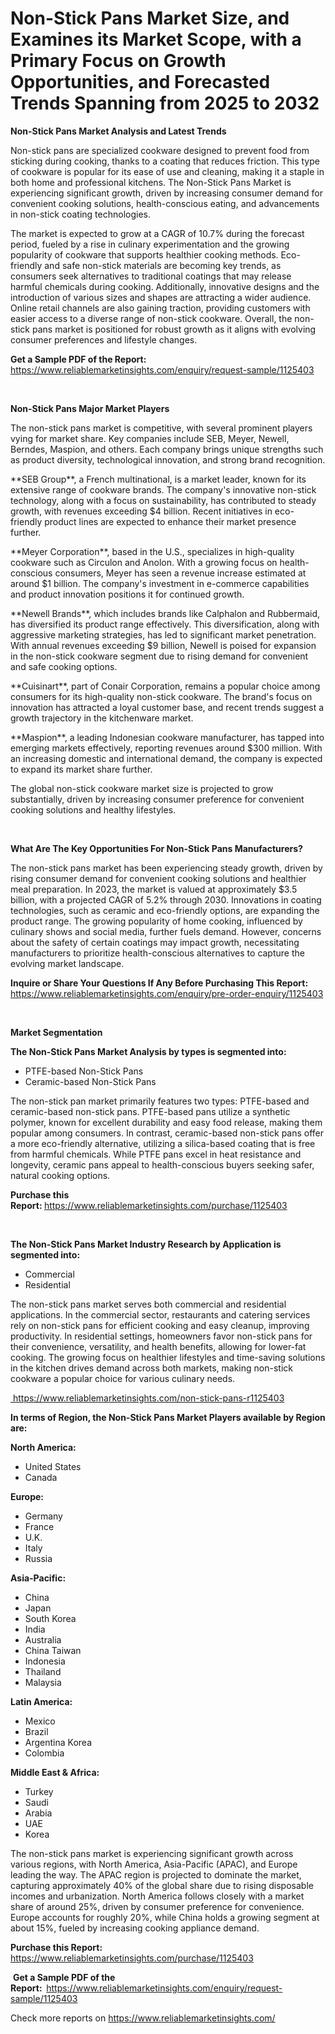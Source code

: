 <p><h1>Non-Stick Pans Market Size, and Examines its Market Scope, with a Primary Focus on Growth Opportunities, and Forecasted Trends Spanning from 2025 to 2032</h1></p><p><strong>Non-Stick Pans Market Analysis and Latest Trends</strong></p>
<p><p>Non-stick pans are specialized cookware designed to prevent food from sticking during cooking, thanks to a coating that reduces friction. This type of cookware is popular for its ease of use and cleaning, making it a staple in both home and professional kitchens. The Non-Stick Pans Market is experiencing significant growth, driven by increasing consumer demand for convenient cooking solutions, health-conscious eating, and advancements in non-stick coating technologies. </p><p>The market is expected to grow at a CAGR of 10.7% during the forecast period, fueled by a rise in culinary experimentation and the growing popularity of cookware that supports healthier cooking methods. Eco-friendly and safe non-stick materials are becoming key trends, as consumers seek alternatives to traditional coatings that may release harmful chemicals during cooking. Additionally, innovative designs and the introduction of various sizes and shapes are attracting a wider audience. Online retail channels are also gaining traction, providing customers with easier access to a diverse range of non-stick cookware. Overall, the non-stick pans market is positioned for robust growth as it aligns with evolving consumer preferences and lifestyle changes.</p></p>
<p><strong>Get a Sample PDF of the Report:&nbsp;</strong> <a href="https://www.reliablemarketinsights.com/enquiry/request-sample/1125403?utm_campaign=2232&utm_medium=2&utm_source=Github&utm_content=ia&utm_term=06042025&utm_id=non-stick-pans">https://www.reliablemarketinsights.com/enquiry/request-sample/1125403</a></p>
<p>&nbsp;</p>
<p><strong>Non-Stick Pans Major Market Players</strong></p>
<p><p>The non-stick pans market is competitive, with several prominent players vying for market share. Key companies include SEB, Meyer, Newell, Berndes, Maspion, and others. Each company brings unique strengths such as product diversity, technological innovation, and strong brand recognition.</p><p>**SEB Group**, a French multinational, is a market leader, known for its extensive range of cookware brands. The company's innovative non-stick technology, along with a focus on sustainability, has contributed to steady growth, with revenues exceeding $4 billion. Recent initiatives in eco-friendly product lines are expected to enhance their market presence further.</p><p>**Meyer Corporation**, based in the U.S., specializes in high-quality cookware such as Circulon and Anolon. With a growing focus on health-conscious consumers, Meyer has seen a revenue increase estimated at around $1 billion. The company's investment in e-commerce capabilities and product innovation positions it for continued growth.</p><p>**Newell Brands**, which includes brands like Calphalon and Rubbermaid, has diversified its product range effectively. This diversification, along with aggressive marketing strategies, has led to significant market penetration. With annual revenues exceeding $9 billion, Newell is poised for expansion in the non-stick cookware segment due to rising demand for convenient and safe cooking options.</p><p>**Cuisinart**, part of Conair Corporation, remains a popular choice among consumers for its high-quality non-stick cookware. The brand's focus on innovation has attracted a loyal customer base, and recent trends suggest a growth trajectory in the kitchenware market.</p><p>**Maspion**, a leading Indonesian cookware manufacturer, has tapped into emerging markets effectively, reporting revenues around $300 million. With an increasing domestic and international demand, the company is expected to expand its market share further.</p><p>The global non-stick cookware market size is projected to grow substantially, driven by increasing consumer preference for convenient cooking solutions and healthy lifestyles.</p></p>
<p>&nbsp;</p>
<p><strong>What Are The Key Opportunities For Non-Stick Pans Manufacturers?</strong></p>
<p><p>The non-stick pans market has been experiencing steady growth, driven by rising consumer demand for convenient cooking solutions and healthier meal preparation. In 2023, the market is valued at approximately $3.5 billion, with a projected CAGR of 5.2% through 2030. Innovations in coating technologies, such as ceramic and eco-friendly options, are expanding the product range. The growing popularity of home cooking, influenced by culinary shows and social media, further fuels demand. However, concerns about the safety of certain coatings may impact growth, necessitating manufacturers to prioritize health-conscious alternatives to capture the evolving market landscape.</p></p>
<p><strong>Inquire or Share Your Questions If Any Before Purchasing This Report:</strong> <a href="https://www.reliablemarketinsights.com/enquiry/pre-order-enquiry/1125403?utm_campaign=2232&utm_medium=2&utm_source=Github&utm_content=ia&utm_term=06042025&utm_id=non-stick-pans">https://www.reliablemarketinsights.com/enquiry/pre-order-enquiry/1125403</a></p>
<p>&nbsp;</p>
<p><strong>Market Segmentation</strong></p>
<p><strong>The Non-Stick Pans Market Analysis by types is segmented into:</strong></p>
<p><ul><li>PTFE-based Non-Stick Pans</li><li>Ceramic-based Non-Stick Pans</li></ul></p>
<p><p>The non-stick pan market primarily features two types: PTFE-based and ceramic-based non-stick pans. PTFE-based pans utilize a synthetic polymer, known for excellent durability and easy food release, making them popular among consumers. In contrast, ceramic-based non-stick pans offer a more eco-friendly alternative, utilizing a silica-based coating that is free from harmful chemicals. While PTFE pans excel in heat resistance and longevity, ceramic pans appeal to health-conscious buyers seeking safer, natural cooking options.</p></p>
<p><strong>Purchase this Report:&nbsp;</strong><a href="https://www.reliablemarketinsights.com/purchase/1125403?utm_campaign=2232&utm_medium=2&utm_source=Github&utm_content=ia&utm_term=06042025&utm_id=non-stick-pans">https://www.reliablemarketinsights.com/purchase/1125403</a></p>
<p>&nbsp;</p>
<p><strong>The Non-Stick Pans Market Industry Research by Application is segmented into:</strong></p>
<p><ul><li>Commercial</li><li>Residential</li></ul></p>
<p><p>The non-stick pans market serves both commercial and residential applications. In the commercial sector, restaurants and catering services rely on non-stick pans for efficient cooking and easy cleanup, improving productivity. In residential settings, homeowners favor non-stick pans for their convenience, versatility, and health benefits, allowing for lower-fat cooking. The growing focus on healthier lifestyles and time-saving solutions in the kitchen drives demand across both markets, making non-stick cookware a popular choice for various culinary needs.</p></p>
<p><a href="https://www.reliablemarketinsights.com/non-stick-pans-r1125403?utm_campaign=2232&utm_medium=2&utm_source=Github&utm_content=ia&utm_term=06042025&utm_id=non-stick-pans">&nbsp;https://www.reliablemarketinsights.com/non-stick-pans-r1125403</a></p>
<p><strong>In terms of Region, the Non-Stick Pans Market Players available by Region are:</strong></p>
<p>
    <p> <strong> North America: </strong>
        <ul>
            <li>United States</li>
            <li>Canada</li>
        </ul>
        </p> 
    <p> <strong> Europe: </strong>
        <ul>
            <li>Germany</li>
            <li>France</li>
            <li>U.K.</li>
            <li>Italy</li>
            <li>Russia</li>
        </ul>
        </p> 
    <p> <strong> Asia-Pacific: </strong>
        <ul>
            <li>China</li>
            <li>Japan</li>
            <li>South Korea</li>
            <li>India</li>
            <li>Australia</li>
            <li>China Taiwan</li>
            <li>Indonesia</li>
            <li>Thailand</li>
            <li>Malaysia</li>
        </ul>
        </p> 
    <p> <strong> Latin America: </strong>
        <ul>
            <li>Mexico</li>
            <li>Brazil</li>
            <li>Argentina Korea</li>
            <li>Colombia</li>
        </ul>
        </p> 
    <p> <strong> Middle East & Africa: </strong>
        <ul>
            <li>Turkey</li>
            <li>Saudi</li>
            <li>Arabia</li>
            <li>UAE</li>
            <li>Korea</li>
        </ul>
    </p>
    </p>
<p><p>The non-stick pans market is experiencing significant growth across various regions, with North America, Asia-Pacific (APAC), and Europe leading the way. The APAC region is projected to dominate the market, capturing approximately 40% of the global share due to rising disposable incomes and urbanization. North America follows closely with a market share of around 25%, driven by consumer preference for convenience. Europe accounts for roughly 20%, while China holds a growing segment at about 15%, fueled by increasing cooking appliance demand.</p></p>
<p><strong>Purchase this Report: </strong><a href="https://www.reliablemarketinsights.com/purchase/1125403?utm_campaign=2232&utm_medium=2&utm_source=Github&utm_content=ia&utm_term=06042025&utm_id=non-stick-pans">https://www.reliablemarketinsights.com/purchase/1125403</a></p>
<p>&nbsp;<strong>Get a Sample PDF of the Report:&nbsp;&nbsp;</strong><a href="https://www.reliablemarketinsights.com/enquiry/request-sample/1125403?utm_campaign=2232&utm_medium=2&utm_source=Github&utm_content=ia&utm_term=06042025&utm_id=non-stick-pans">https://www.reliablemarketinsights.com/enquiry/request-sample/1125403</a></p>
<p><strong></strong></p>
<p>Check more reports on <a href="https://www.reliablemarketinsights.com/?utm_campaign=2232&utm_medium=2&utm_source=Github&utm_content=ia&utm_term=06042025&utm_id=non-stick-pans">https://www.reliablemarketinsights.com/</a></p>